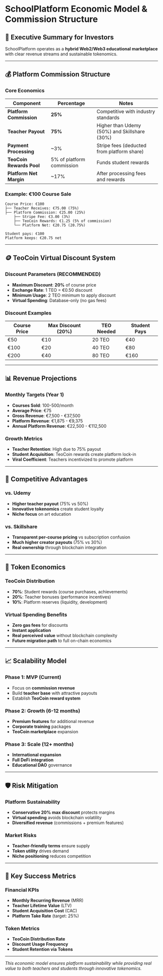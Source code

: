 # SchoolPlatform Economic Model & Commission Structure

## 🎯 Executive Summary for Investors

SchoolPlatform operates as a **hybrid Web2/Web3 educational marketplace** with clear revenue streams and sustainable tokenomics.

---

## 💰 Platform Commission Structure

### Core Economics
| Component | Percentage | Notes |
|-----------|------------|-------|
| **Platform Commission** | **25%** | Competitive with industry standards |
| **Teacher Payout** | **75%** | Higher than Udemy (50%) and Skillshare (30%) |
| **Payment Processing** | ~3% | Stripe fees (deducted from platform share) |
| **TeoCoin Rewards Pool** | 5% of platform commission | Funds student rewards |
| **Platform Net Margin** | ~17% | After processing fees and rewards |

### Example: €100 Course Sale
```
Course Price: €100
├── Teacher Receives: €75.00 (75%)
├── Platform Commission: €25.00 (25%)
    ├── Stripe Fee: €3.00 (3%)
    ├── TeoCoin Rewards: €1.25 (5% of commission)
    └── Platform Net: €20.75 (20.75%)

Student pays: €100
Platform keeps: €20.75 net
```

---

## 🪙 TeoCoin Virtual Discount System

### Discount Parameters (RECOMMENDED)
- **Maximum Discount**: **20%** of course price
- **Exchange Rate**: 1 TEO = €0.50 discount
- **Minimum Usage**: 2 TEO minimum to apply discount
- **Virtual Spending**: Database-only (no gas fees)

### Discount Examples
| Course Price | Max Discount (20%) | TEO Needed | Student Pays |
|--------------|-------------------|------------|--------------|
| €50 | €10 | 20 TEO | €40 |
| €100 | €20 | 40 TEO | €80 |
| €200 | €40 | 80 TEO | €160 |

---

## 📊 Revenue Projections

### Monthly Targets (Year 1)
- **Courses Sold**: 100-500/month
- **Average Price**: €75
- **Gross Revenue**: €7,500 - €37,500
- **Platform Revenue**: €1,875 - €9,375
- **Annual Platform Revenue**: €22,500 - €112,500

### Growth Metrics
- **Teacher Retention**: High due to 75% payout
- **Student Acquisition**: TeoCoin rewards create platform lock-in
- **Viral Coefficient**: Teachers incentivized to promote platform

---

## 🚀 Competitive Advantages

### vs. Udemy
- **Higher teacher payout** (75% vs 50%)
- **Innovative tokenomics** create student loyalty
- **Niche focus** on art education

### vs. Skillshare
- **Transparent per-course pricing** vs subscription confusion
- **Much higher creator payouts** (75% vs 30%)
- **Real ownership** through blockchain integration

---

## 💎 Token Economics

### TeoCoin Distribution
- **70%**: Student rewards (course purchases, achievements)
- **20%**: Teacher bonuses (performance incentives)
- **10%**: Platform reserves (liquidity, development)

### Virtual Spending Benefits
- **Zero gas fees** for discounts
- **Instant application** 
- **Real perceived value** without blockchain complexity
- **Future migration path** to full on-chain economics

---

## 📈 Scalability Model

### Phase 1: MVP (Current)
- Focus on **commission revenue**
- Build **teacher base** with attractive payouts
- Establish **TeoCoin reward system**

### Phase 2: Growth (6-12 months)
- **Premium features** for additional revenue
- **Corporate training** packages
- **TeoCoin marketplace** expansion

### Phase 3: Scale (12+ months)
- **International expansion**
- **Full DeFi integration**
- **Educational DAO** governance

---

## 🛡️ Risk Mitigation

### Platform Sustainability
- **Conservative 20% max discount** protects margins
- **Virtual spending** avoids blockchain volatility
- **Diversified revenue** (commissions + premium features)

### Market Risks
- **Teacher-friendly terms** ensure supply
- **Token utility** drives demand
- **Niche positioning** reduces competition

---

## 🎯 Key Success Metrics

### Financial KPIs
- **Monthly Recurring Revenue** (MRR)
- **Teacher Lifetime Value** (LTV)
- **Student Acquisition Cost** (CAC)
- **Platform Take Rate** (target: 25%)

### Token Metrics
- **TeoCoin Distribution Rate**
- **Discount Usage Frequency**
- **Student Retention via Tokens**

---

*This economic model ensures platform sustainability while providing real value to both teachers and students through innovative tokenomics.*
